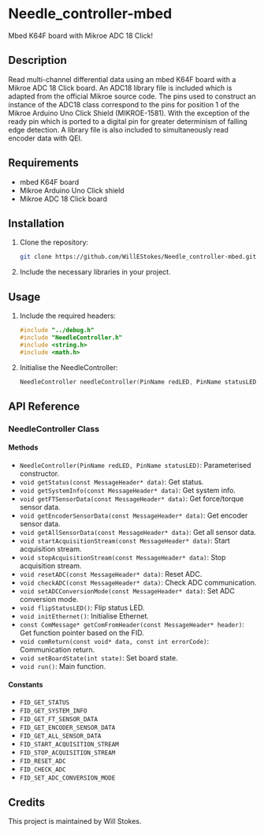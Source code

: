 # Needle_controller-mbed
Mbed K64F board with Mikroe ADC 18 Click!

## Description

Read multi-channel differential data using an mbed K64F board with a Mikroe ADC 18 Click board. An ADC18 library file is included which is adapted from the official Mikroe source code. The pins used to construct an instance of the ADC18 class correspond to the pins for position 1 of the Mikroe Arduino Uno Click Shield (MIKROE-1581). With the exception of the ready pin which is ported to a digital pin for greater determinism of falling edge detection. A library file is also included to simultaneously read encoder data with QEI.

## Requirements

- mbed K64F board
- Mikroe Arduino Uno Click shield
- Mikroe ADC 18 Click board

## Installation

1. Clone the repository:

    ```bash
    git clone https://github.com/WillEStokes/Needle_controller-mbed.git
    ```

2. Include the necessary libraries in your project.

## Usage

1. Include the required headers:

    ```cpp
    #include "../debug.h"
    #include "NeedleController.h"
    #include <string.h>
    #include <math.h>
    ```

2. Initialise the NeedleController:

    ```cpp
    NeedleController needleController(PinName redLED, PinName statusLED);
    ```

## API Reference

### NeedleController Class

#### Methods

- `NeedleController(PinName redLED, PinName statusLED)`: Parameterised constructor.
- `void getStatus(const MessageHeader* data)`: Get status.
- `void getSystemInfo(const MessageHeader* data)`: Get system info.
- `void getFTSensorData(const MessageHeader* data)`: Get force/torque sensor data.
- `void getEncoderSensorData(const MessageHeader* data)`: Get encoder sensor data.
- `void getAllSensorData(const MessageHeader* data)`: Get all sensor data.
- `void startAcquisitionStream(const MessageHeader* data)`: Start acquisition stream.
- `void stopAcquisitionStream(const MessageHeader* data)`: Stop acquisition stream.
- `void resetADC(const MessageHeader* data)`: Reset ADC.
- `void checkADC(const MessageHeader* data)`: Check ADC communication.
- `void setADCConversionMode(const MessageHeader* data)`: Set ADC conversion mode.
- `void flipStatusLED()`: Flip status LED.
- `void initEthernet()`: Initialise Ethernet.
- `const ComMessage* getComFromHeader(const MessageHeader* header)`: Get function pointer based on the FID.
- `void comReturn(const void* data, const int errorCode)`: Communication return.
- `void setBoardState(int state)`: Set board state.
- `void run()`: Main function.

#### Constants

- `FID_GET_STATUS`
- `FID_GET_SYSTEM_INFO`
- `FID_GET_FT_SENSOR_DATA`
- `FID_GET_ENCODER_SENSOR_DATA`
- `FID_GET_ALL_SENSOR_DATA`
- `FID_START_ACQUISITION_STREAM`
- `FID_STOP_ACQUISITION_STREAM`
- `FID_RESET_ADC`
- `FID_CHECK_ADC`
- `FID_SET_ADC_CONVERSION_MODE`

## Credits

This project is maintained by Will Stokes.
